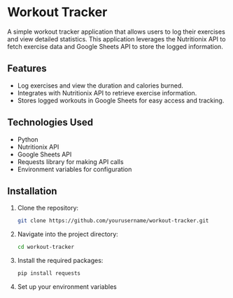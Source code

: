 # Workout Tracker

A simple workout tracker application that allows users to log their exercises and view detailed statistics. This application leverages the Nutritionix API to fetch exercise data and Google Sheets API to store the logged information.

## Features

- Log exercises and view the duration and calories burned.
- Integrates with Nutritionix API to retrieve exercise information.
- Stores logged workouts in Google Sheets for easy access and tracking.

## Technologies Used

- Python
- Nutritionix API
- Google Sheets API
- Requests library for making API calls
- Environment variables for configuration

## Installation

1. Clone the repository:
   ```bash
   git clone https://github.com/yourusername/workout-tracker.git
2. Navigate into the project directory:
   ```bash
   cd workout-tracker
3. Install the required packages:
   ```bash
   pip install requests
4. Set up your environment variables

